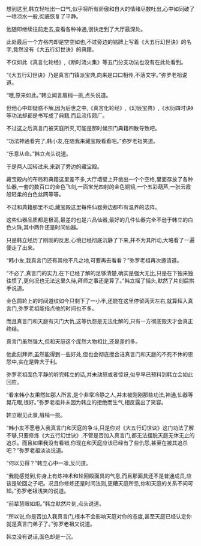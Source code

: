 
想到这里,韩立轻吐出一口气,似乎将所有骄傲和自大的情绪尽数吐出,心中如同破了一喷凉水一般,彻底恢复了平静。

他随即继续往前走去,查看各种神通,很快走到了大厅最深处。

此处最后一个方格内却是空空如也,不过旁边的铭牌上写着《大五行幻世诀》的名字,竟然没有《大五行幻世诀》的典籍。

不仅如此《真言化轮经》,《断时流火集》等五门分支功法也没有在此处看到。

“《大五行幻世诀》乃是真言门镇派宝典,向来是口口相传,不落文字。”弥罗老祖说道。

“哦,原来如此。”韩立闻言眉梢一挑,点头说道。

但他心中却疑惑不解,因为后世之中,《真言化轮经》,《幻辰宝典》,《水衍四时诀》等功法却都是书写成了典籍,而且流传颇广。

不过这之后真言门被天庭所灭,可能是那时候宗门典籍四散导致吧。

“功法神通看完了,韩小友,在随我来藏宝殿看看吧。”弥罗老祖笑道。

“乐意从命。”韩立点头说道。

于是两人回转过来,来到了旁边的藏宝殿。

藏宝殿内的布局和典籍这里差不多,大厅墙壁上开凿出一个个空格,里面存放了各种仙器,一套的数百口的金色飞剑,一面宝光四射的金色铜镜,一个五彩葫芦,一张云霞般轻柔的白色丝网等等。

不过和典籍那里不动,藏宝殿这里每件仙器旁边都布有温养的法阵。

这些仙器品质都是极高,最差的也是六品仙器,最好的几件仙器完全不逊于韩立的白色火珠,其中两件还是时间仙器。

只是韩立经历了刚刚的反思,心境已经彻底沉静了下来,并不为其所动,大略看了一遍便走了出来。

“韩小友,我真言门还有其他不凡之地,可要再去看看？”弥罗老祖再次邀请道。

“不必了,真言门的实力,在下已经了解的足够清楚,确实是强大无比,只是在下独来独往惯了,更何况也无法这里久待,拜师之事还是算了。”韩立摇了摇头,默然了片刻后拱手说道。

金色圆轮上的时间道纹如今只剩下了一小半,还能在这里停留两天左右,就算拜入真言门,弥罗老祖能指点他的时间也不多。

而且真言门和天庭有灭门大仇,这等仇怨是无法化解的,只有一方彻底毁灭才会真正终结。

真言门虽然强大,但和天庭这个庞然大物相比,还是差的多。

他此刻拜师,虽然能得到一些好处,但也会彻底搅合进真言门和天庭的不死不休的恩怨中,实在是弊大于利。

弥罗老祖面色平静的听完韩立的话,并未动怒或者惊讶,似乎早已预料到韩立会如此回应。

“看来韩小友果然如那人所言,是个非常冷静之人,并未被刚刚那些功法,神通,仙器等晃花眼,很好。”弥罗老祖并未因为韩立的拒绝而生气,相反露出了笑容。

韩立眼见此景,眉梢一挑。

“韩小友不愿卷入我真言门和天庭的争斗,只是你对《大五行幻世诀》这门功法了解不够,只要修炼《大五行幻世诀》,不管是否加入真言门,都无法摆脱天庭无休无止的追杀。而且如果我没有看错,你现在和天庭应该已经有了些仇怨,甚至在被其追杀吧？”弥罗老祖淡淡说道。

“何以见得？”韩立心中一凛,反问道。

“我能感觉到,你身上有炼神术和轮回殿面具的气息,而且那面具还不是普通成员,应该是轮回之子吧。况且你修炼还是时间法则,更糟天庭所忌,你和天庭的关系不问可知。”弥罗老祖浅笑的说道。

“前辈慧眼如炬。”韩立默然片刻,点头说道。

“所以说,你是否加入我真言门,根本不会影响天庭对你的态度,甚至天庭已经认定你就是真言门弟子了。”弥罗老祖又说道。

韩立没有说话,面色却是一沉。